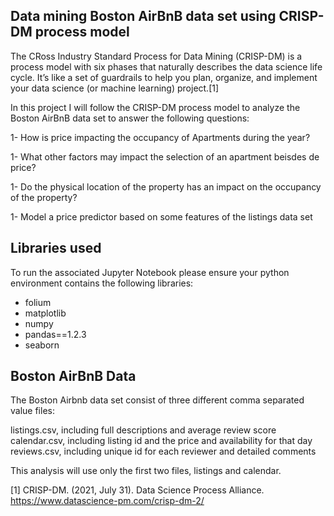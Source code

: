 ## Data mining Boston AirBnB data set using CRISP-DM process model

The CRoss Industry Standard Process for Data Mining (CRISP-DM) is a process model with six phases that naturally describes the data science life cycle. It’s like a set of guardrails to help you plan, organize, and implement your data science (or machine learning) project.[1]

In this project I will follow the CRISP-DM process model to analyze the Boston AirBnB data set to answer the following questions:

1- How is price impacting the occupancy of Apartments during the year?

1- What other factors may impact the selection of an apartment beisdes de price?

1- Do the physical location of the property has an impact on the occupancy of the property?

1- Model a price predictor based on some features of the listings data set


## Libraries used

To run the associated Jupyter Notebook please ensure your python environment contains the following libraries:

- folium
- matplotlib
- numpy
- pandas==1.2.3
- seaborn

## Boston AirBnB Data 

The Boston Airbnb data set consist of three different comma separated value files:

listings.csv, including full descriptions and average review score
calendar.csv, including listing id and the price and availability for that day
reviews.csv, including unique id for each reviewer and detailed comments

This analysis will use only the first two files, listings and calendar.


[1] CRISP-DM. (2021, July 31). Data Science Process Alliance. https://www.datascience-pm.com/crisp-dm-2/






